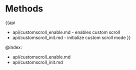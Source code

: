 Methods
=======

{{api
- api/customscroll_enable.md - enables custom scroll
- api/customscroll_init.md - initialize custom scroll mode
}}

@index:
- api/customscroll_enable.md
- api/customscroll_init.md


